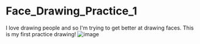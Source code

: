 # Face_Drawing_Practice_1
I love drawing people and so I'm trying to get better at drawing faces. This is my first practice drawing!
![image](https://github.com/aditir360/Face_Drawing_Practice_1/assets/71522856/10234058-7ea4-4871-a5f8-a581d8784329)
